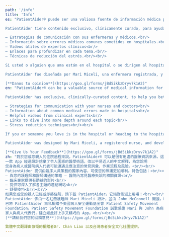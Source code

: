 ```yaml
---
path: '/info'
title: 'Info'
es: "PatientAider® puede ser una valiosa fuente de información médica para usted o la estadía en el hospital de su ser querido. La aplicación está diseñada para eliminar la confusa jerga médica para brindarle explicaciones simples en inglés de los términos comunes, los protocolos y los riesgos que puede encontrar y que debe vigilar como paciente o defensor en el hospital.<br/><br/>

PatientAider tiene contenido exclusivo, clínicamente curado, para ayudarlo a navegar mejor su atención. Las características incluyen:<br/><br/>

– Estrategias de comunicación con sus enfermeras y médicos.<br/>
– Información sobre errores médicos comunes cometidos en hospitales.<br/>
– Videos útiles de expertos clínicos<br/>
– Enlaces para profundizar en cada tema.<br/>
– Técnicas de reducción del estrés.<br/><br/>

Si usted o alguien que ama están en el hospital o se dirigen al hospital pronto, descargue PatientAider. ¡Sin duda será útil!<br/><br/>

PatientAider fue diseñada por Mari Miceli, una enfermera registrada, y desarrollada por John McConnell. Mari amablemente donó PatientAider a la Fundación para el Movimiento de Seguridad del Paciente. La Fundación para el Movimiento para la Seguridad del Paciente desea agradecer a Mari y John por crear una aplicación bella y simple para los pacientes, sus familias y defensores.<br/><br/>

[**Danos tu opinion**](https://goo.gl/forms/jBd5ikkzDryv7k1A2)"
en: "PatientAider® can be a valuable source of medical information for you or your loved one’s hospital stay. The app is designed to cut through confusing medical jargon to give you plain-English explanations of common terms, protocols and risks that you may encounter and should be watchful of as a patient or advocate in the hospital.<br/><br/>

PatientAider has exclusive, clinically-curated content, to help you better navigate your care. Features include:<br/><br/>

– Strategies for communication with your nurses and doctors<br/>
– Information about common medical errors made in hospitals<br/>
– Helpful videos from clinical experts<br/>
– Links to dive into more depth around each topic<br/>
– Stress reduction techniques<br/><br/>

If you or someone you love is in the hospital or heading to the hospital soon, download PatientAider. It will no doubt come in handy!<br/><br/>

PatientAider was designed by Mari Miceli, a registered nurse, and developed by John McConnell. Mari kindly donated PatientAider to the Patient Safety Movement Foundation. The Patient Safety Movement Foundation would like to thank Mari and John for creating a beautifully simple app for patients, their families, and advocates.<br/><br/>

[**Give Us Your Feedback**](https://goo.gl/forms/jBd5ikkzDryv7k1A2)"
zh: "對於您或您親人的住院過程來說，PatientAider® 可以是很有用處的醫療資訊來源。這
一款 App 經過設計捨棄了令人困惑的醫學術語，改以平易近人的中文解釋，為您說明
您身為病人或醫院病人代表可能遭遇且應注意的常見詞彙、作業流程及風險。<br/><br/>
PatientAider 提供由臨床人員策劃的獨家內容，可使您的照護更加順利。特色包括：<br/><br/>
– 與您的護理師和醫師溝通的策略 – 醫院內常見醫療失誤的相關資訊<br/>
– 臨床專家提供有助益的影片<br/>
– 提供可深入了解各主題的連結網站<br/>
– 舒壓技巧<br/><br/>
如果您或您的親人已經或即將住院，請下載 PatientAider。它絕對能派上用場！<br/><br/>
PatientAider 係由一名註冊護理師 Mari Miceli 設計，並由 John McConnell 開發。Mari 
已將 PatientAider 無私捐贈予美國病人安全運動基金會 Patient Safety Movement 
Foundation。Patient Safety Movement Foundation 誠摯感謝 Mari 與 John 為病人、其
家人與病人代表們，建立如此好上手又精巧的 App。<br/><br/>
[**請給我們您的回饋意見**](https://goo.gl/forms/jBd5ikkzDryv7k1A2)"

繁體中文翻譯由慷慨的捐贈者Dr. Chan Liao 以及台灣患者安全文化社團提供。
---
```

